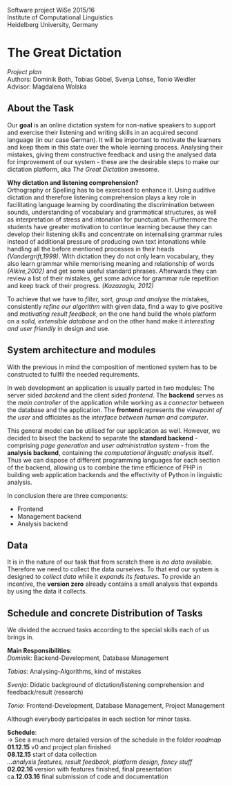 Software project WiSe 2015/16  
Institute of Computational Linguistics  
Heidelberg University, Germany  

The Great Dictation
===================

*Project plan*  
Authors: Dominik Both, Tobias Göbel, Svenja Lohse, Tonio Weidler  
Advisor: Magdalena Wolska  

About the Task
------
Our **goal** is an online dictation system for non-native speakers to support and exercise their listening and writing skills in an acquired second language (in our case German).
It will be important to motivate the learners and keep them in this state over the whole learning process.
Analysing their mistakes, giving them constructive feedback and using the analysed data for improvement of our system - these are the desirable steps to make our dictation platform, aka *The Great Dictation* awesome.

**Why dictation and listening comprehension?**  
Orthography or Spelling has to be exercised to enhance it.
Using auditive dictation and therefore listening comprehension plays a key role in facilitating language learning by coordinating the discrimination between sounds, understanding of vocabulary and grammatical structures, as well as interpretation of stress and intonation for punctuation.
Furthermore the students have greater motivation to continue learning because they can develop their listening skills and concentrate on internalising grammar rules instead of additional pressure of producing own text intonations while handling all the before mentioned processes in their heads *(Vandergrift,1999)*.
With dictation they do not only learn vocabulary, they also learn grammar while memorising meaning and relationship of words *(Alkire,2002)* and get some useful standard phrases. Afterwards they can review a list of their mistakes, get some advice for grammar rule repetition and keep track of their progress. *(Kazazoglu, 2012)*

To achieve that we have to *filter, sort, group and analyse* the mistakes, consistently *refine our algorithm* with given data, find a way to give positive and *motivating result feedback*, on the one hand build the whole platform on a *solid, extensible database* and on the other hand make it *interesting and user friendly* in design and use.

System architecture and modules
----
With the previous in mind the composition of mentioned system has to be constructed to fullfil the needed requirements. 

In web development an application is usually parted in two modules: The server sided *backend* and the client sided *frontend*. The **backend** serves as the *main controller* of the application while working as a *connector* between the database and the application. The **frontend** represents the *viewpoint of the user* and officiates as the *interface between human and computer*. 

This general model can be utilised for our application as well. However, we decided to bisect the backend to separate the **standard backend** - comprising *page generation* and *user administration system* - from the **analysis backend**, containing the *computational lingustic analysis* itself. Thus we can dispose of different programming languages for each section of the backend, allowing us to combine the time efficience of PHP in building web application backends and the effectivity of Python in linguistic analysis.

In conclusion there are three components:
* Frontend
* Management backend
* Analysis backend

Data
----
It is in the nature of our task that from scratch there is *no data* available. Therefore we need to collect the data ourselves. To that end our system is designed to *collect data* while it *expands its features*. To provide an incentive, the **version zero** already contains a small analysis that expands by using the data it collects.

Schedule and concrete Distribution of Tasks
----
We divided the accrued tasks according to the special skills each of us brings in.

**Main Responsibilities**:  
*Dominik*: Backend-Development, Database Management

*Tobias*: Analysing-Algorithms, kind of mistakes  

*Svenja*: Didatic background of dictation/listening comprehension and feedback/result (research)  

*Tonio*: Frontend-Development, Database Management, Project Management

Although everybody participates in each section for minor tasks.


**Schedule**:  
-> See a much more detailed version of the schedule in the folder *roadmap*  
**01.12.15** v0 and project plan finished  
**08.12.15** start of data collection  
*...analysis features, result feedback, platform design, fancy stuff*   
**02.02.16**  version with features finished, final presentation    
ca.**12.03.16** final submission of code and documentation  

